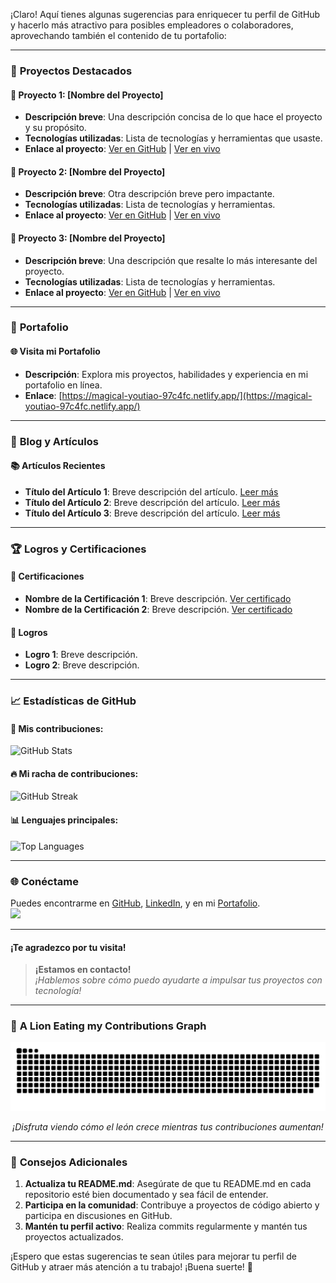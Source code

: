 ¡Claro! Aquí tienes algunas sugerencias para enriquecer tu perfil de GitHub y hacerlo más atractivo para posibles empleadores o colaboradores, aprovechando también el contenido de tu portafolio:

---

### 📂 **Proyectos Destacados**

#### 🚀 **Proyecto 1: [Nombre del Proyecto]**
- **Descripción breve**: Una descripción concisa de lo que hace el proyecto y su propósito.
- **Tecnologías utilizadas**: Lista de tecnologías y herramientas que usaste.
- **Enlace al proyecto**: [Ver en GitHub](#) | [Ver en vivo](#)

#### 🚀 **Proyecto 2: [Nombre del Proyecto]**
- **Descripción breve**: Otra descripción breve pero impactante.
- **Tecnologías utilizadas**: Lista de tecnologías y herramientas.
- **Enlace al proyecto**: [Ver en GitHub](#) | [Ver en vivo](#)

#### 🚀 **Proyecto 3: [Nombre del Proyecto]**
- **Descripción breve**: Una descripción que resalte lo más interesante del proyecto.
- **Tecnologías utilizadas**: Lista de tecnologías y herramientas.
- **Enlace al proyecto**: [Ver en GitHub](#) | [Ver en vivo](#)

---

### 🎨 **Portafolio**

#### 🌐 **Visita mi Portafolio**
- **Descripción**: Explora mis proyectos, habilidades y experiencia en mi portafolio en línea.
- **Enlace**: [https://magical-youtiao-97c4fc.netlify.app/](https://magical-youtiao-97c4fc.netlify.app/)

---

### 📝 **Blog y Artículos**

#### 📚 **Artículos Recientes**
- **Título del Artículo 1**: Breve descripción del artículo. [Leer más](#)
- **Título del Artículo 2**: Breve descripción del artículo. [Leer más](#)
- **Título del Artículo 3**: Breve descripción del artículo. [Leer más](#)

---

### 🏆 **Logros y Certificaciones**

#### 🏅 **Certificaciones**
- **Nombre de la Certificación 1**: Breve descripción. [Ver certificado](#)
- **Nombre de la Certificación 2**: Breve descripción. [Ver certificado](#)

#### 🏅 **Logros**
- **Logro 1**: Breve descripción.
- **Logro 2**: Breve descripción.

---

### 📈 **Estadísticas de GitHub**

#### 🌟 **Mis contribuciones**:
![GitHub Stats](https://github-readme-stats.vercel.app/api?username=Jaiderpe&theme=dark&hide_border=false&include_all_commits=false&count_private=false)  

#### 🔥 **Mi racha de contribuciones**:
![GitHub Streak](https://github-readme-streak-stats.herokuapp.com/?user=Jaiderpe&theme=dark&hide_border=false)  

#### 📊 **Lenguajes principales**:
![Top Languages](https://github-readme-stats.vercel.app/api/top-langs/?username=Jaiderpe&theme=dark&hide_border=false&include_all_commits=false&count_private=false&layout=compact)

---

### 🌐 **Conéctame**

Puedes encontrarme en [GitHub](https://github.com/Jaiderpe), [LinkedIn](https://www.linkedin.com/in/jaiderperezvega), y en mi [Portafolio](https://magical-youtiao-97c4fc.netlify.app/).  
[![](https://visitcount.itsvg.in/api?id=Jaiderpe&icon=0&color=0)](https://visitcount.itsvg.in)

---

#### **¡Te agradezco por tu visita!**  
> **¡Estamos en contacto!**  
>  *¡Hablemos sobre cómo puedo ayudarte a impulsar tus proyectos con tecnología!*

---

### 🦁 **A Lion Eating my Contributions Graph**

<p align="center">
  <!-- Reemplaza esta URL por la del gráfico de león generado -->
  <img src="https://github.com/Platane/snk/raw/output/github-contribution-grid-snake.svg" alt="Lion Eating Contributions">
</p>

<p align="center">
  <i>¡Disfruta viendo cómo el león crece mientras tus contribuciones aumentan!</i>
</p>

---

### 📌 **Consejos Adicionales**

1. **Actualiza tu README.md**: Asegúrate de que tu README.md en cada repositorio esté bien documentado y sea fácil de entender.
2. **Participa en la comunidad**: Contribuye a proyectos de código abierto y participa en discusiones en GitHub.
3. **Mantén tu perfil activo**: Realiza commits regularmente y mantén tus proyectos actualizados.

¡Espero que estas sugerencias te sean útiles para mejorar tu perfil de GitHub y atraer más atención a tu trabajo! ¡Buena suerte! 🚀
